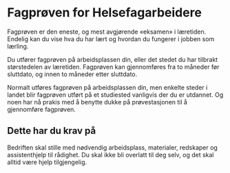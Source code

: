 # Fagprøven for Helsefagarbeidere
Fagprøven er den eneste, og mest avgjørende «eksamen» i læretiden. Endelig kan du vise hva du har lært og hvordan du fungerer i jobben som lærling.

Du utfører fagprøven på arbeidsplassen din, eller det stedet du har tilbrakt størstedelen av læretiden. Fagprøven kan gjennomføres fra to måneder før sluttdato, og innen to måneder etter sluttdato.

Normalt utføres fagprøven på arbeidsplassen din, men enkelte steder i landet blir fagprøven utført på et studiested vanligvis der du er utdannet. Og noen har nå prakis med å benytte dukke på prøvestasjonen til å gjennomføre fagprøven.

## Dette har du krav på
Bedriften skal stille med nødvendig arbeidsplass, materialer, redskaper og assistenthjelp til rådighet. Du skal ikke bli overlatt til deg selv, og det skal alltid være hjelp tilgjengelig.
